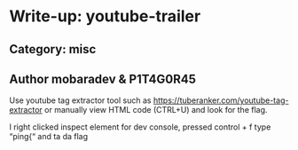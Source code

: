 # Write-up: youtube-trailer

## Category: misc

## Author mobaradev & P1T4G0R45

Use youtube tag extractor tool such as https://tuberanker.com/youtube-tag-extractor
or manually view HTML code (CTRL+U) and look for the flag.


I right clicked inspect element for dev console, pressed control + f type “ping{“ and ta da flag
